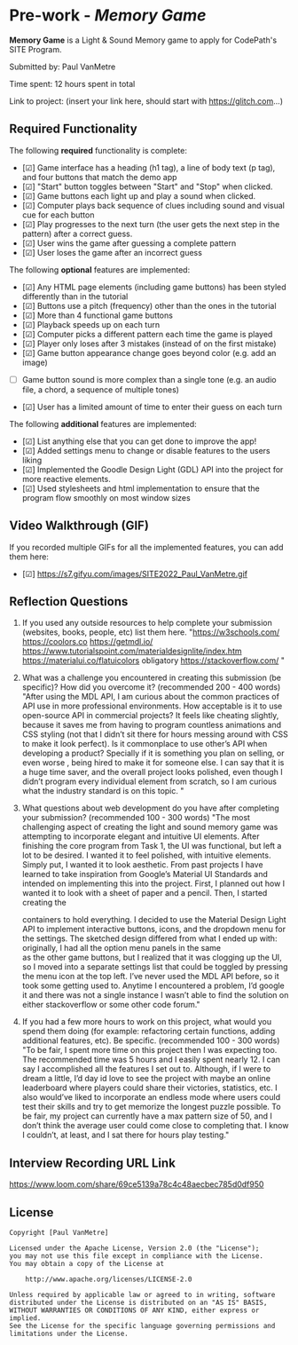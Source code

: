 # Pre-work - _Memory Game_

**Memory Game** is a Light & Sound Memory game to apply for CodePath's SITE Program.

Submitted by: Paul VanMetre

Time spent: 12 hours spent in total

Link to project: (insert your link here, should start with https://glitch.com...)

## Required Functionality

The following **required** functionality is complete:

- [☑] Game interface has a heading (h1 tag), a line of body text (p tag), and four buttons that match the demo app
- [☑] "Start" button toggles between "Start" and "Stop" when clicked.
- [☑] Game buttons each light up and play a sound when clicked.
- [☑] Computer plays back sequence of clues including sound and visual cue for each button
- [☑] Play progresses to the next turn (the user gets the next step in the pattern) after a correct guess.
- [☑] User wins the game after guessing a complete pattern
- [☑] User loses the game after an incorrect guess

The following **optional** features are implemented:

- [☑] Any HTML page elements (including game buttons) has been styled differently than in the tutorial
- [☑] Buttons use a pitch (frequency) other than the ones in the tutorial
- [☑] More than 4 functional game buttons
- [☑] Playback speeds up on each turn
- [☑] Computer picks a different pattern each time the game is played
- [☑] Player only loses after 3 mistakes (instead of on the first mistake)
- [☑] Game button appearance change goes beyond color (e.g. add an image)
- [ ] Game button sound is more complex than a single tone (e.g. an audio file, a chord, a sequence of multiple tones)
- [☑] User has a limited amount of time to enter their guess on each turn

The following **additional** features are implemented:

- [☑] List anything else that you can get done to improve the app!
- [☑] Added settings menu to change or disable features to the users liking
- [☑] Implemented the Goodle Design Light (GDL) API into the project for more reactive elements.
- [☑] Used stylesheets and html implementation to ensure that the program flow smoothly on most window sizes

## Video Walkthrough (GIF)

If you recorded multiple GIFs for all the implemented features, you can add them here:

- [☑] https://s7.gifyu.com/images/SITE2022_Paul_VanMetre.gif

## Reflection Questions

1. If you used any outside resources to help complete your submission (websites, books, people, etc) list them here.
  "https://w3schools.com/
   https://coolors.co
   https://getmdl.io/
   https://www.tutorialspoint.com/materialdesignlite/index.htm
   https://materialui.co/flatuicolors
   obligatory https://stackoverflow.com/
   "

2. What was a challenge you encountered in creating this submission (be specific)? How did you overcome it? (recommended 200 - 400 words)
  "After using the MDL API, I am curious about the common practices of API use in more professional environments. How acceptable is
   it to use open-source API in commercial projects? It feels like cheating slightly, because it saves me from having to program
   countless animations and CSS styling (not that I didn’t sit there for hours messing around with CSS to make it look perfect).
   Is it commonplace to use other’s API when developing a product? Specially if it is something you plan on selling, or even worse
   , being hired to make it for someone else. I can say that it is a huge time saver, and the overall project looks polished,
   even though I didn’t program every individual element from scratch, so I am curious what the industry standard is on this topic. "

3. What questions about web development do you have after completing your submission? (recommended 100 - 300 words)
  "The most challenging aspect of creating the light and sound memory game was attempting to incorporate elegant and
   intuitive UI elements. After finishing the core program from Task 1, the UI was functional, but left a lot to be desired.
   I wanted it to feel polished, with intuitive elements. Simply put, I wanted it to look aesthetic. From past projects I have
   learned to take inspiration from Google’s Material UI Standards and intended on implementing this into the project. First,
   I planned out how I wanted it to look with a sheet of paper and a pencil. Then, I started creating the <div> containers to
   hold everything. I decided to use the Material Design Light API to implement interactive buttons, icons, and the dropdown
   menu for the settings. The sketched design differed from what I ended up with: originally, I had all the option menu panels
   in the same <div> as the other game buttons, but I realized that it was clogging up the UI, so I moved into a separate settings
   list that could be toggled by pressing the menu icon at the top left. I’ve never used the MDL API before, so it took some getting
   used to. Anytime I encountered a problem, I’d google it and there was not a single instance I wasn’t able to find the solution on
   either stackoverflow or some other code forum."

4. If you had a few more hours to work on this project, what would you spend them doing (for example: refactoring certain functions, adding additional features, etc). Be specific. (recommended 100 - 300 words)
  "To be fair, I spent more time on this project then I was expecting too. The recommended time was 5 hours and I easily
   spent nearly 12. I can say I accomplished all the features I set out to. Although, if I were to dream a little, I’d day id
   love to see the project with maybe an online leaderboard where players could share their victories, statistics, etc.
   I also would’ve liked to incorporate an endless mode where users could test their skills and try to get memorize
   the longest puzzle possible. To be fair, my project can currently have a max pattern size of 50, and I don’t think
   the average user could come close to completing that. I know I couldn’t, at least, and I sat there for hours play testing."

## Interview Recording URL Link
https://www.loom.com/share/69ce5139a78c4c48aecbec785d0df950

## License

    Copyright [Paul VanMetre]

    Licensed under the Apache License, Version 2.0 (the "License");
    you may not use this file except in compliance with the License.
    You may obtain a copy of the License at

        http://www.apache.org/licenses/LICENSE-2.0

    Unless required by applicable law or agreed to in writing, software
    distributed under the License is distributed on an "AS IS" BASIS,
    WITHOUT WARRANTIES OR CONDITIONS OF ANY KIND, either express or implied.
    See the License for the specific language governing permissions and
    limitations under the License.
